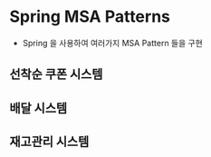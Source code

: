 # Spring MSA Patterns
- Spring 을 사용하여 여러가지 MSA Pattern 들을 구현

## 선착순 쿠폰 시스템
  
## 배달 시스템

## 재고관리 시스템
